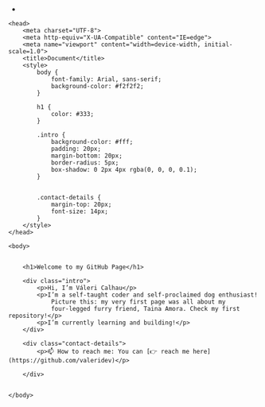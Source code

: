 - <!DOCTYPE html>
<html lang="en">

    <head>
        <meta charset="UTF-8">
        <meta http-equiv="X-UA-Compatible" content="IE=edge">
        <meta name="viewport" content="width=device-width, initial-scale=1.0">
        <title>Document</title>
        <style>
            body {
                font-family: Arial, sans-serif;
                background-color: #f2f2f2;
            }

            h1 {
                color: #333;
            }

            .intro {
                background-color: #fff;
                padding: 20px;
                margin-bottom: 20px;
                border-radius: 5px;
                box-shadow: 0 2px 4px rgba(0, 0, 0, 0.1);
            }

         
            .contact-details {
                margin-top: 20px;
                font-size: 14px;
            }
        </style>
    </head>

    <body>


        <h1>Welcome to my GitHub Page</h1>

        <div class="intro">
            <p>Hi, I’m Váleri Calhau</p>
            <p>I’m a self-taught coder and self-proclaimed dog enthusiast!
                Picture this: my very first page was all about my
                four-legged furry friend, Taina Amora. Check my first repository!</p>
            <p>I’m currently learning and building!</p>
        </div>

        <div class="contact-details">
            <p>📫 How to reach me: You can [👉 reach me here](https://github.com/valeridev)</p>

        </div>


    </body>

</html>
<!---
valeridev/valeridev is a ✨ special ✨ repository because its `README.md` (this file) appears on your GitHub profile.
You can click the Preview link to take a look at your changes.
--->
